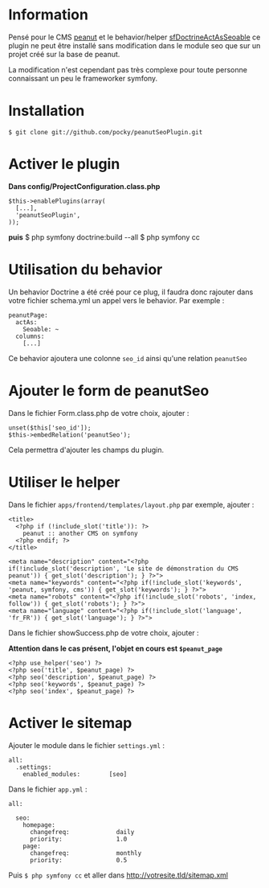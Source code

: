 # Information #

Pensé pour le CMS [peanut](http://github.com/pocky/peanut) et le behavior/helper [sfDoctrineActAsSeoable](http://github.com/pocky/sfDoctrineActAsSeoable) ce plugin  ne peut être installé sans modification dans le module seo que sur un projet créé sur la base de peanut.

La modification n'est cependant pas très complexe pour toute personne connaissant un peu le frameworker symfony.

# Installation #

    $ git clone git://github.com/pocky/peanutSeoPlugin.git

# Activer le plugin #

__Dans config/ProjectConfiguration.class.php__

    $this->enablePlugins(array(
      [...],
      'peanutSeoPlugin',
    ));

__puis__
    $ php symfony doctrine:build --all
    $ php symfony cc

# Utilisation du behavior #

Un behavior Doctrine a été créé pour ce plug, il faudra donc rajouter dans votre fichier schema.yml un appel vers le behavior. Par exemple :

    peanutPage:
      actAs:
        Seoable: ~
      columns:
        [...]

Ce behavior ajoutera une colonne `seo_id` ainsi qu'une relation `peanutSeo`

# Ajouter le form de peanutSeo #

Dans le fichier Form.class.php de votre choix, ajouter :

    unset($this['seo_id']);
    $this->embedRelation('peanutSeo');

Cela permettra d'ajouter les champs du plugin.

# Utiliser le helper #

Dans le fichier `apps/frontend/templates/layout.php` par exemple, ajouter :

    <title>
      <?php if (!include_slot('title')): ?>
        peanut :: another CMS on symfony
      <?php endif; ?>
    </title>
    
    <meta name="description" content="<?php if(!include_slot('description', 'Le site de démonstration du CMS peanut')) { get_slot('description'); } ?>">
    <meta name="keywords" content="<?php if(!include_slot('keywords', 'peanut, symfony, cms')) { get_slot('keywords'); } ?>">   
    <meta name="robots" content="<?php if(!include_slot('robots', 'index, follow')) { get_slot('robots'); } ?>">
    <meta name="language" content="<?php if(!include_slot('language', 'fr_FR')) { get_slot('language'); } ?>">

Dans le fichier showSuccess.php de votre choix, ajouter :

__Attention dans le cas présent, l'objet en cours est `$peanut_page`__

    <?php use_helper('seo') ?>
    <?php seo('title', $peanut_page) ?>
    <?php seo('description', $peanut_page) ?>
    <?php seo('keywords', $peanut_page) ?>
    <?php seo('index', $peanut_page) ?>

# Activer le sitemap #

Ajouter le module dans le fichier `settings.yml` :

    all:
      .settings:
        enabled_modules:        [seo]


Dans le fichier `app.yml` :

    all:
      
      seo:
        homepage:
          changefreq:             daily
          priority:               1.0
        page:
          changefreq:             monthly
          priority:               0.5

Puis `$ php symfony cc` et aller dans http://votresite.tld/sitemap.xml


